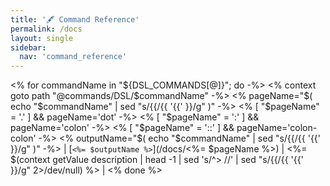 ```yaml
---
title: '🖋️ Command Reference'
permalink: /docs
layout: single
sidebar:
  nav: 'command_reference'
---
```


<% for commandName in "${DSL_COMMANDS[@]}"; do -%>
<% context goto path "@commands/DSL/$commandName" -%>
<% pageName="$( echo "$commandName" | sed "s/{{/{{ '{{' }}/g" )" -%>
<% [ "$pageName" = '.' ] && pageName='dot' -%>
<% [ "$pageName" = ':' ] && pageName='colon' -%>
<% [ "$pageName" = '::' ] && pageName='colon-colon' -%>
<% outputName="$( echo "$commandName" | sed "s/{{/{{ '{{' }}/g" )" -%>
| [`<%= $outputName %>`](/docs/<%= $pageName %>) | <%= $(context getValue description | head -1 | sed 's/^> //' | sed "s/{{/{{ '{{' }}/g" 2>/dev/null) %> |
<% done %>
